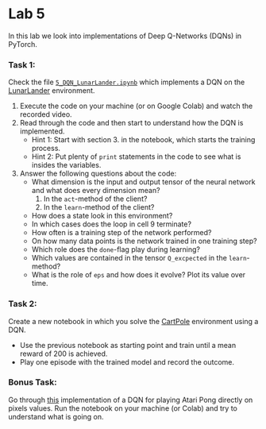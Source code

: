 # Lab 5

In this lab we look into implementations of Deep Q-Networks (DQNs) in PyTorch.

### Task 1:
Check the file [`5_DQN_LunarLander.ipynb`](https://github.com/pabair/rl-course-ws2020/blob/main/5_DQN_LunarLander.ipynb)
which implements a DQN on the [LunarLander](https://gym.openai.com/envs/LunarLander-v2/) environment.

1. Execute the code on your machine (or on Google Colab) and watch the recorded video.
2. Read through the code and then start to understand how the DQN is implemented.
    - Hint 1: Start with section 3. in the notebook, which starts the training process.
    - Hint 2: Put plenty of `print` statements in the code to see what is insides the variables.
3. Answer the following questions about the code:
    - What dimension is the input and output tensor of the neural network and what does every dimension mean?
        1. In the `act`-method of the client?
        2. In the `learn`-method of the client?
    - How does a state look in this environment?
    - In which cases does the loop in cell 9 terminate?
    - How often is a training step of the network performed?
    - On how many data points is the network trained in one training step?
    - Which role does the `done`-flag play during learning?
    - Which values are contained in the tensor `Q_excpected` in the `learn`-method?
    - What is the role of `eps` and how does it evolve? Plot its value over time.

### Task 2:
Create a new notebook in which you solve the [CartPole](https://gym.openai.com/envs/CartPole-v0/)
environment using a DQN.
- Use the previous notebook as starting point and train until a mean reward of 200 is achieved.
- Play one episode with the trained model and record the outcome.

### Bonus Task:
Go through [this](https://github.com/pabair/rl-course-ws2020/blob/main/5_DQN_Pong.ipynb) implementation of a DQN for
playing Atari Pong directly on pixels values.
Run the notebook on your machine (or Colab) and try to understand what is going on.



